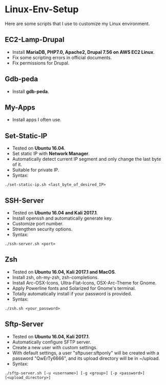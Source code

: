 # Linux-Env-Setup
Here are some scripts that I use to customize my Linux environment.

## EC2-Lamp-Drupal
- Install **MariaDB, PHP7.0, Apache2, Drupal 7.56 on AWS EC2 Linux**.
- Fix some scripting errors in official documents.
- Fix permissions for Drupal.

## Gdb-peda
- Install **gdb-peda**.

## My-Apps
- Install apps I often use.

## Set-Static-IP
- Tested on **Ubuntu 16.04**.
- Set static IP with **Network Manager**.
- Automatically detect current IP segment and only change the last byte of it.
- Suitable for private IP.
- Syntax:
```
./set-static-ip.sh <last_byte_of_desired_IP>
```

## SSH-Server
- Tested on **Ubuntu 16.04 and Kali 2017.1**.
- Install openssh and automatically generate key.
- Customize port number.
- Strengthen security options.
- Syntax:
```
./ssh-server.sh <port>
```

## Zsh
- Tested on **Ubuntu 16.04, Kali 2017.1 and MacOS**.
- Install zsh, oh-my-zsh, zsh-completions.
- Install Arc-OSX-Icons, Ultra-Flat-Icons, OSX-Arc-Theme for Gnome.
- Apply Powerline fonts and Solarized for Gnome's terminal.
- Totally automatically install if your password is provided.
- Syntax:
```
./zsh.sh <your_password>
```

## Sftp-Server
- Tested on **Ubuntu 16.04, Kali 2017.1**.
- Automatically configure SFTP server.
- Create a new user with custom settings.
- With default settings, a user "sftpuser:sftponly" will be created with a password "QwErTy6666", and its upload directory will be in ~/upload.
- Syntax:
```
./sftp-server.sh [-u <username>] [-g <group>] [-p <password>] [<upload_directory>]
```